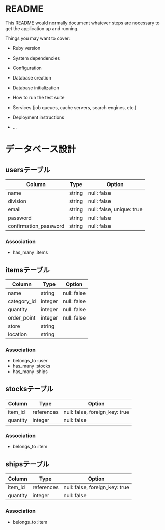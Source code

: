 # README

This README would normally document whatever steps are necessary to get the
application up and running.

Things you may want to cover:

* Ruby version

* System dependencies

* Configuration

* Database creation

* Database initialization

* How to run the test suite

* Services (job queues, cache servers, search engines, etc.)

* Deployment instructions

* ...

# データベース設計

## usersテーブル

| Column                | Type   | Option                    |
|-----------------------|--------|---------------------------|
| name                  | string | null: false               |
| division              | string | null: false               |
| email                 | string | null: false, unique: true |
| password              | string | null: false               |
| confirmation_password | string | null: false               |

### Association

- has_many :items

## itemsテーブル
| Column      | Type    | Option      |
|-------------|---------|-------------|
| name        | string  | null: false |
| category_id | integer | null: false |
| quantity    | integer | null: false |
| order_point | integer | null: false |
| store       | string  |             |
| location    | string  |             |

### Association

- belongs_to :user
- has_many :stocks
- has_many :ships

## stocksテーブル
| Column   | Type       | Option                         |
|----------|------------|--------------------------------|
| item_id  | references | null: false, foreign_key: true |
| quantity | integer    | null: false                    |

### Association
- belongs_to :item

## shipsテーブル
| Column   | Type       | Option                         |
|----------|------------|--------------------------------|
| item_id  | references | null: false, foreign_key: true |
| quantity | integer    | null: false                    |

### Association
- belongs_to :item